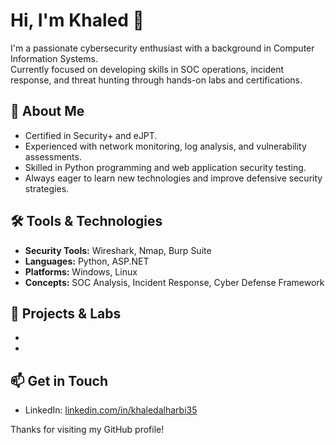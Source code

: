 # Hi, I'm Khaled 👋

I'm a passionate cybersecurity enthusiast with a background in Computer Information Systems.  
Currently focused on developing skills in SOC operations, incident response, and threat hunting through hands-on labs and certifications.

## 🚀 About Me
- Certified in Security+ and eJPT.  
- Experienced with network monitoring, log analysis, and vulnerability assessments.  
- Skilled in Python programming and web application security testing.  
- Always eager to learn new technologies and improve defensive security strategies.

## 🛠 Tools & Technologies
- **Security Tools:** Wireshark, Nmap, Burp Suite  
- **Languages:** Python, ASP.NET  
- **Platforms:** Windows, Linux  
- **Concepts:** SOC Analysis, Incident Response, Cyber Defense Framework

## 📂 Projects & Labs
-
-
## 📫 Get in Touch
- LinkedIn: [linkedin.com/in/khaledalharbi35](https://www.linkedin.com/in/khaledalharbi35/)


Thanks for visiting my GitHub profile!
